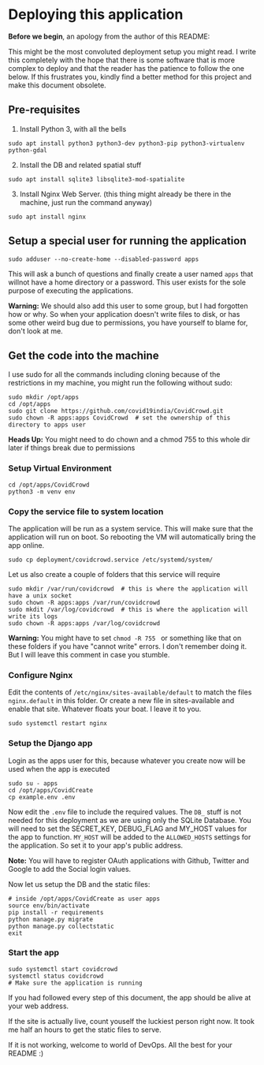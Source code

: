 # Deploying this application

**Before we begin**, an apology from the author of this README:

This might be the most convoluted deployment setup you might read. I write this
completely with the hope that there is some software that is more complex to deploy
and that the reader has the patience to follow the one below. If this frustrates
you, kindly find a better method for this project and make this document obsolete. 

## Pre-requisites

1. Install Python 3, with all the bells 

```shell script
sudo apt install python3 python3-dev python3-pip python3-virtualenv python-gdal
```

2. Install the DB and related spatial stuff

```shell script
sudo apt install sqlite3 libsqlite3-mod-spatialite
```

3. Install Nginx Web Server. (this thing might already be there in the machine, just run the command anyway)

```shell script
sudo apt install nginx
```

## Setup a special user for running the application

```shell script
sudo adduser --no-create-home --disabled-password apps
```

This will ask a bunch of questions and finally create a user named `apps` that willnot have a home directory or a password.
This user exists for the sole purpose of executing the applications.

**Warning:** We should also add this user to some group, but I had forgotten how or why. So when your application doesn't
write files to disk, or has some other weird bug due to permissions, you have yourself to blame for, don't look at me.

## Get the code into the machine

I use sudo for all the commands including cloning because of the restrictions in my machine, you might run the following
without sudo:

```shell script
sudo mkdir /opt/apps
cd /opt/apps
sudo git clone https://github.com/covid19india/CovidCrowd.git
sudo chown -R apps:apps CovidCrowd  # set the ownership of this directory to apps user
```

**Heads Up:** You might need to do chown and a chmod 755 to this whole dir later if things break due to permissions

### Setup Virtual Environment

```shell script
cd /opt/apps/CovidCrowd
python3 -m venv env
```

### Copy the service file to system location

The application will be run as a system service. This will make sure that the application will run on boot. So rebooting
the VM will automatically bring the app online.

````shell script
sudo cp deployment/covidcrowd.service /etc/systemd/system/
````

Let us also create a couple of folders that this service will require

```shell script
sudo mkdir /var/run/covidcrowd  # this is where the application will have a unix socket
sudo chown -R apps:apps /var/run/covidcrowd
sudo mkdit /var/log/covidcrowd  # this is where the application will write its logs
sudo chown -R apps:apps /var/log/covidcrowd
```

**Warning:** You might have to set `chmod -R 755 ` or something like that on these folders if you have "cannot write"
errors. I don't remember doing it. But I will leave this comment in case you stumble.


### Configure Nginx

Edit the contents of `/etc/nginx/sites-available/default` to match the files `nginx.default` in this folder.
Or create a new file in sites-available and enable that site. Whatever floats your boat. I leave it to you.

```shell script
sudo systemctl restart nginx
```

### Setup the Django app

Login as the apps user for this, because whatever you create now will be used when the app is executed

```shell script
sudo su - apps
cd /opt/apps/CovidCreate
cp example.env .env
```

Now edit the `.env` file to include the required values. The `DB_` stuff is not needed for this deployment as we are
using only the SQLite Database. You will need to set the SECRET_KEY, DEBUG_FLAG and MY_HOST values for the app to function.
`MY_HOST` will be added to the `ALLOWED_HOSTS` settings for the application. So set it to your app's public address.

**Note:** You will have to register OAuth applications with Github, Twitter and Google to add the Social login values.

Now let us setup the DB and the static files:

```shell script
# inside /opt/apps/CovidCreate as user apps
source env/bin/activate
pip install -r requirements
python manage.py migrate
python manage.py collectstatic
exit
```

### Start the app

```shell script
sudo systemctl start covidcrowd
systemctl status covidcrowd
# Make sure the application is running
```


If you had followed every step of this document, the app should be alive at your web address.

If the site is actually live, count youself the luckiest person right now.
It took me half an hours to get the static files to serve.

If it is not working, welcome to world of DevOps. All the best for your README :)
